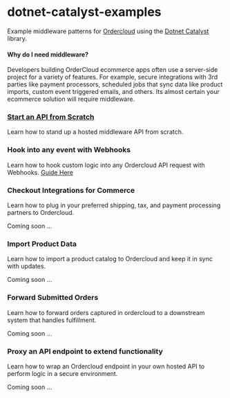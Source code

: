 # dotnet-catalyst-examples
Example middleware patterns for [Ordercloud](https://ordercloud.io/) using the [Dotnet Catalyst](https://github.com/ordercloud-api/ordercloud-dotnet-catalyst) library. 

#### Why do I need middleware? 

Developers building OrderCloud ecommerce apps often use a server-side project for a variety of features. For example, secure integrations with 3rd parties like payment processors, scheduled jobs that sync data like product imports, custom event triggered emails, and others. Its almost certain your ecommerce solution will require middleware.

### [Start an API from Scratch](./Guides/SetupApi.md)

Learn how to stand up a hosted middleware API from scratch.

### Hook into any event with Webhooks 

Learn how to hook custom logic into any Ordercloud API request with Webhooks. [Guide Here](./Guides/Webhooks.md)

### Checkout Integrations for Commerce 
 
Learn how to plug in your preferred shipping, tax, and payment processing partners to Ordercloud.

Coming soon ... 

### Import Product Data

Learn how to import a product catalog to Ordercloud and keep it in sync with updates.

Coming soon ...

### Forward Submitted Orders 

Learn how to forward orders captured in ordercloud to a downstream system that handles fulfillment.

Coming soon ...



### Proxy an API endpoint to extend functionality

Learn how to wrap an Ordercloud endpoint in your own hosted API to perform logic in a secure environment. 

Coming soon ...

